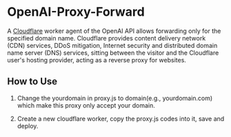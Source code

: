 # OpenAI-Proxy-Forward

A [Cloudflare](https://www.cloudflare.com) worker agent of the OpenAI API allows forwarding only for the specified domain name.
Cloudflare provides content delivery network (CDN) services, DDoS mitigation, Internet security and distributed domain name server (DNS) services, sitting between the visitor and the Cloudflare user's hosting provider, acting as a reverse proxy for websites.

## How to Use

1. Change the yourdomain in proxy.js to domain(e.g., yourdomain.com) which make this proxy only accept your domain.
   
2. Create a new cloudflare worker, copy the proxy.js codes into it, save and deploy.
